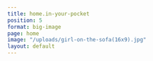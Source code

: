 ```yaml
---
title: home.in-your-pocket
position: 5
format: big-image
page: home
image: "/uploads/girl-on-the-sofa(16x9).jpg"
layout: default
---
```


